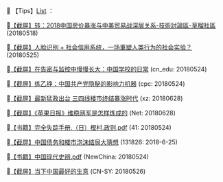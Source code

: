 📕 【Tips】[List](readme.md) ：

🔗[【截屏】转：2018中国房价暴涨与中美贸易战深层关系-技術討論區-草榴社區](http://go.choong.net/s/20180518) (20180518)

🔗[【截屏】人脸识别 + 社会信用系统，一场重塑人类行为的社会实验？](http://go.choong.net/s/20180525) (20180525)

🔗[【截屏】在告密与监控中慢慢长大：中国学校的日常](http://go.choong.net/s/cn_edu/) (cn_edu: 20180524)

🔗[【截屏】练乙铮：中国共产党隐秘的影响力机器](http://go.choong.net/s/cpc)  (cpc: 20180524)

🔗[【截屏】最新猛政出台 三四线楼市终结暴涨时代](http://go.choong.net/s/xz/)  (xz: 20180628)

🔗[【截屏】《苹果日报》维稳网军是怎样炼成的](http://go.choong.net/s/20180628/) (Net: 20180628)

🔗[【书籍】完全失踪手册.（日）樫村.政则.pdf](http://go.choong.net/s/41)  (41: 20180524)

🔗[【截屏】中国债务和楼市泡沫结局大猜想](http://go.choong.net/s/2018-6-25)  (131826: 2018-6-25)

🔗[【书籍】中国现代史辨.pdf](http://go.choong.net/s/NewChina)  (NewChina: 20180524)

🔗[【截屏】当下中国最好的生意](http://go.choong.net/s/CN-SY)  (CN-SY: 20180526)


